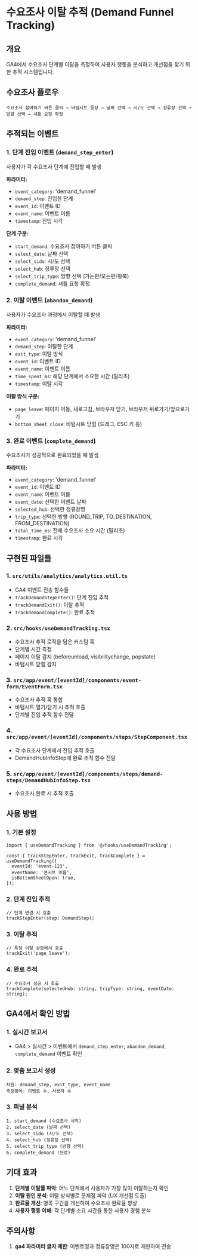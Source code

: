 # 수요조사 이탈 추적 (Demand Funnel Tracking)

## 개요

GA4에서 수요조사 단계별 이탈을 측정하여 사용자 행동을 분석하고 개선점을 찾기 위한 추적 시스템입니다.

## 수요조사 플로우

```
수요조사 참여하기 버튼 클릭 → 바텀시트 등장 → 날짜 선택 → 시/도 선택 → 정류장 선택 → 방향 선택 → 셔틀 요청 확정
```

## 추적되는 이벤트

### 1. 단계 진입 이벤트 (`demand_step_enter`)

사용자가 각 수요조사 단계에 진입할 때 발생

**파라미터:**

- `event_category`: 'demand_funnel'
- `demand_step`: 진입한 단계
- `event_id`: 이벤트 ID
- `event_name`: 이벤트 이름
- `timestamp`: 진입 시각

**단계 구분:**

- `start_demand`: 수요조사 참여하기 버튼 클릭
- `select_date`: 날짜 선택
- `select_sido`: 시/도 선택
- `select_hub`: 정류장 선택
- `select_trip_type`: 방향 선택 (가는편/오는편/왕복)
- `complete_demand`: 셔틀 요청 확정

### 2. 이탈 이벤트 (`abandon_demand`)

사용자가 수요조사 과정에서 이탈할 때 발생

**파라미터:**

- `event_category`: 'demand_funnel'
- `demand_step`: 이탈한 단계
- `exit_type`: 이탈 방식
- `event_id`: 이벤트 ID
- `event_name`: 이벤트 이름
- `time_spent_ms`: 해당 단계에서 소요한 시간 (밀리초)
- `timestamp`: 이탈 시각

**이탈 방식 구분:**

- `page_leave`: 페이지 이동, 새로고침, 브라우저 닫기, 브라우저 뒤로가기/앞으로가기
- `bottom_sheet_close`: 바텀시트 닫힘 (드래그, ESC 키 등)

### 3. 완료 이벤트 (`complete_demand`)

수요조사가 성공적으로 완료되었을 때 발생

**파라미터:**

- `event_category`: 'demand_funnel'
- `event_id`: 이벤트 ID
- `event_name`: 이벤트 이름
- `event_date`: 선택한 이벤트 날짜
- `selected_hub`: 선택한 정류장명
- `trip_type`: 선택한 방향 (ROUND_TRIP, TO_DESTINATION, FROM_DESTINATION)
- `total_time_ms`: 전체 수요조사 소요 시간 (밀리초)
- `timestamp`: 완료 시각

## 구현된 파일들

### 1. `src/utils/analytics/analytics.util.ts`

- GA4 이벤트 전송 함수들
- `trackDemandStepEnter()`: 단계 진입 추적
- `trackDemandExit()`: 이탈 추적
- `trackDemandComplete()`: 완료 추적

### 2. `src/hooks/useDemandTracking.tsx`

- 수요조사 추적 로직을 담은 커스텀 훅
- 단계별 시간 측정
- 페이지 이탈 감지 (beforeunload, visibilitychange, popstate)
- 바텀시트 닫힘 감지

### 3. `src/app/event/[eventId]/components/event-form/EventForm.tsx`

- 수요조사 추적 훅 통합
- 바텀시트 열기/닫기 시 추적 호출
- 단계별 진입 추적 함수 전달

### 4. `src/app/event/[eventId]/components/steps/StepComponent.tsx`

- 각 수요조사 단계에서 진입 추적 호출
- DemandHubInfoStep에 완료 추적 함수 전달

### 5. `src/app/event/[eventId]/components/steps/demand-steps/DemandHubInfoStep.tsx`

- 수요조사 완료 시 추적 호출

## 사용 방법

### 1. 기본 설정

```tsx
import { useDemandTracking } from '@/hooks/useDemandTracking';

const { trackStepEnter, trackExit, trackComplete } = useDemandTracking({
  eventId: 'event-123',
  eventName: '콘서트 이름',
  isBottomSheetOpen: true,
});
```

### 2. 단계 진입 추적

```tsx
// 단계 변경 시 호출
trackStepEnter(step: DemandStep);
```

### 3. 이탈 추적

```tsx
// 특정 이탈 상황에서 호출
trackExit('page_leave');
```

### 4. 완료 추적

```tsx
// 수요조사 성공 시 호출
trackComplete(selectedHub: string, tripType: string, eventDate: string);
```

## GA4에서 확인 방법

### 1. 실시간 보고서

- GA4 > 실시간 > 이벤트에서 `demand_step_enter`, `abandon_demand`, `complete_demand` 이벤트 확인

### 2. 맞춤 보고서 생성

```
차원: demand_step, exit_type, event_name
측정항목: 이벤트 수, 사용자 수
```

### 3. 퍼널 분석

```
1. start_demand (수요조사 시작)
2. select_date (날짜 선택)
3. select_sido (시/도 선택)
4. select_hub (정류장 선택)
5. select_trip_type (방향 선택)
6. complete_demand (완료)
```

## 기대 효과

1. **단계별 이탈률 파악**: 어느 단계에서 사용자가 가장 많이 이탈하는지 확인
2. **이탈 원인 분석**: 이탈 방식별로 문제점 파악 (UX 개선점 도출)
3. **완료율 개선**: 병목 구간을 개선하여 수요조사 완료율 향상
4. **사용자 행동 이해**: 각 단계별 소요 시간을 통한 사용자 경험 분석

## 주의사항

1. **ga4 파라미터 글자 제한**: 이벤트명과 정류장명은 100자로 제한하여 전송

